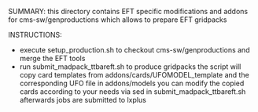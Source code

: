 SUMMARY:
this directory contains EFT specific modifications and addons for cms-sw/genproductions which allows to prepare EFT gridpacks 

INSTRUCTIONS: 
 * execute setup_production.sh to checkout cms-sw/genproductions and merge the EFT tools 
 * run submit_madpack_ttbareft.sh to produce gridpacks 
   the script will copy card templates from  addons/cards/UFOMODEL_template and the corresponding UFO file in addons/models
   you can modify the copied cards according to your needs via sed in submit_madpack_ttbareft.sh
   afterwards jobs are submitted to lxplus 


